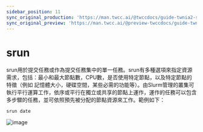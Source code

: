 ```yaml
---
sidebar_position: 11
sync_original_production: 'https://man.twcc.ai/@twccdocs/guide-twnia2-srun-zh' 
sync_original_preview: 'https://man.twcc.ai/@preview-twccdocs/guide-twnia2-srun-zh'
---
```


# srun
   
srun用於提交任務或作為提交任務集中的單一任務。srun有多種選項來指定資源需求，包括：最小和最大節點數，CPU數，是否使用特定節點，以及特定節點的特徵（例如 記憶體大小，硬碟空間，某些必需的功能等）。由Slurm管理的叢集可執行平行運算工作，依序或平行在獨立或共享的節點上運作，運作的任務可以包含多步驟的任務，並可依照預先被分配的節點資源來工作。範例如下：
    

```  
srun date
```
![image](https://user-images.githubusercontent.com/109254397/184575433-8504c47e-73aa-4054-b6c3-05e764ce8297.png)

